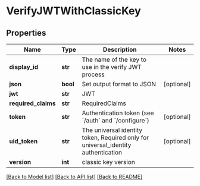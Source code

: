 # VerifyJWTWithClassicKey

## Properties
Name | Type | Description | Notes
------------ | ------------- | ------------- | -------------
**display_id** | **str** | The name of the key to use in the verify JWT process | 
**json** | **bool** | Set output format to JSON | [optional] 
**jwt** | **str** | JWT | 
**required_claims** | **str** | RequiredClaims | 
**token** | **str** | Authentication token (see &#x60;/auth&#x60; and &#x60;/configure&#x60;) | [optional] 
**uid_token** | **str** | The universal identity token, Required only for universal_identity authentication | [optional] 
**version** | **int** | classic key version | 

[[Back to Model list]](../README.md#documentation-for-models) [[Back to API list]](../README.md#documentation-for-api-endpoints) [[Back to README]](../README.md)



